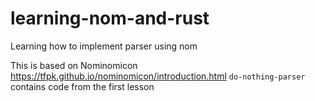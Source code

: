 # learning-nom-and-rust
Learning how to implement parser using nom

This is based on Nominomicon https://tfpk.github.io/nominomicon/introduction.html
`do-nothing-parser` contains code from the first lesson